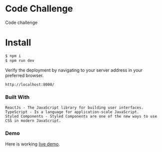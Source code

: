 # Code Challenge

Code challenge

# Install

```sh
$ npm i 
$ npm run dev
```
Verify the deployment by navigating to your server address in your preferred browser.

```sh
http://localhost:8000/
```

### Built With

    ReactJs - The JavaScript library for building user interfaces.
    TypeScript - Is a language for application-scale JavaScript.
    Styled Components - Styled Components are one of the new ways to use CSS in modern JavaScript.
    

    
### Demo


Here is working [live demo](https://krzysiekbialy.github.io/codeChallenge/).


